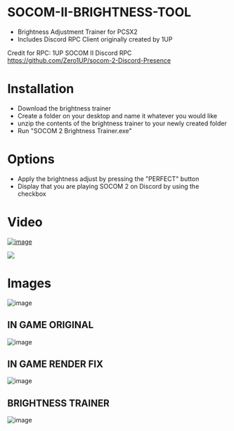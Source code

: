 # SOCOM-II-BRIGHTNESS-TOOL
- Brightness Adjustment Trainer for PCSX2
- Includes Discord RPC Client originally created by 1UP

Credit for RPC: 1UP SOCOM II Discord RPC 
https://github.com/Zero1UP/socom-2-Discord-Presence

# Installation
- Download the brightness trainer
- Create a folder on your desktop and name it whatever you would like
- unzip the contents of the brightness trainer to your newly created folder
- Run "SOCOM 2 Brightness Trainer.exe" 

# Options
- Apply the brightness adjust by pressing the "PERFECT" button
- Display that you are playing SOCOM 2 on Discord by using the checkbox 
# Video
[![image](https://img.youtube.com/vi/oY1GTeTYKqM/0.jpg)](https://www.youtube.com/watch?v=oY1GTeTYKqM)

![](https://gifmaker.me/files/download/home/20210620/18/6eNiM3gmExsipHalzy6ogy/output_Ve7f55.gif)
# Images
![image](https://user-images.githubusercontent.com/80198020/120259260-9e657e80-c261-11eb-9462-cdfd454e36d4.png)

## IN GAME ORIGINAL 
![image](https://user-images.githubusercontent.com/80198020/120259092-4a5a9a00-c261-11eb-8e87-538fc1550c65.png)

## IN GAME RENDER FIX
![image](https://user-images.githubusercontent.com/80198020/120259123-58101f80-c261-11eb-945c-aa26ec220e4b.png)

## BRIGHTNESS TRAINER
![image](https://user-images.githubusercontent.com/80198020/120258869-d3250600-c260-11eb-95f0-8f43971f4556.png)
